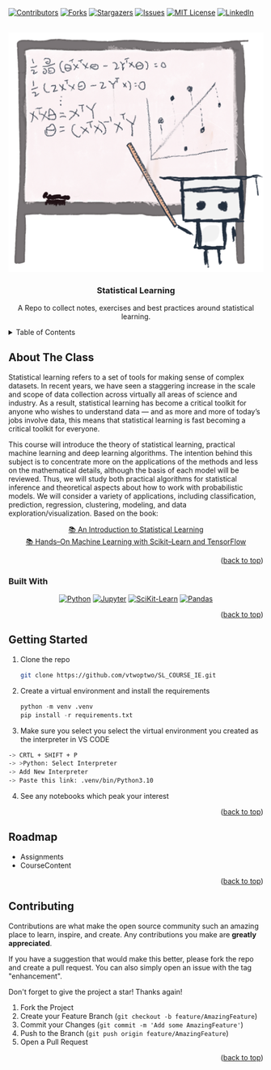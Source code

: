 

<!-- PROJECT SHIELDS -->

[![Contributors][contributors-shield]][contributors-url]
[![Forks][forks-shield]][forks-url]
[![Stargazers][stars-shield]][stars-url]
[![Issues][issues-shield]][issues-url]
[![MIT License][license-shield]][license-url]
[![LinkedIn][linkedin-shield]][linkedin-url]



<!-- PROJECT LOGO -->
<br />
<div align="center">
  <a href="https://github.com/vtwoptwo/SL_COURSE_IE">
    <img src="./img/mlu-drawing-transparent.png" alt="Logo" >
  </a>

<h3 align="center">Statistical Learning</h3>


  <p align="center">
    A Repo to collect notes, exercises and best practices around statistical learning.
  
</div>



<!-- TABLE OF CONTENTS -->
<details>
  <summary>Table of Contents</summary>
  <ol>
    <li>
      <a href="#about-the-project">About The Project</a>
      <ul>
        <li><a href="#built-with">Built With</a></li>
      </ul>
    </li>
    <li><a href="#getting-started">Getting Started</a></li>
    <li><a href="#roadmap">Roadmap</a></li>
    <li><a href="#contributing">Contributing</a></li>

 

  </ol>
</details>



<!-- ABOUT THE CLASS -->
## About The Class
Statistical learning refers to a set of tools for making sense of complex datasets. In recent years, we have seen a staggering increase in the scale and scope of data collection across virtually all areas of science and industry. As a result, statistical learning has become a critical toolkit for anyone who wishes to understand data — and as more and more of today’s jobs involve data, this means that statistical learning is fast becoming a critical toolkit for everyone.

This course will introduce the theory of statistical learning, practical machine learning and deep learning algorithms. The intention behind this subject is to concentrate more on the applications of the methods and less on the mathematical details, although the basis of each model will be reviewed. Thus, we will study both practical algorithms for statistical inference and theoretical aspects about how to work with probabilistic models. We will consider a variety of applications, including classification, prediction, regression, clustering, modeling, and data exploration/visualization.
Based on the book: 

<div align="center">

<a href="https://www.statlearning.com/"> 📚 An Introduction to Statistical Learning</a> <br>
<a href="https://www.amazon.es/Hands-Machine-Learning-Scikit-Learn-TensorFlow/dp/1491962291"> 📚 Hands–On Machine Learning with Scikit–Learn and TensorFlow </a>



</div> 

<p align="right">(<a href="#readme-top">back to top</a>)</p>



### Built With
<div align="center">

[![Python][Python]][Python-url] 
[![Jupyter][Jupyter]][Jupyter-url]
[![SciKit-Learn][SciKit-Learn]][SciKit-Learn-url]
[![Pandas][Pandas]][Pandas-url]


</div> 


<p align="right">(<a href="#readme-top">back to top</a>)</p>



<!-- GETTING STARTED -->
## Getting Started

 


1. Clone the repo
   ```sh
   git clone https://github.com/vtwoptwo/SL_COURSE_IE.git
   ```
2. Create a virtual environment and install the requirements
    ```python
    python -m venv .venv 
    pip install -r requirements.txt
    ```
3. Make sure you select you select the virtual environment you created as the interpreter in 
  VS CODE
  ```sh
  -> CRTL + SHIFT + P 
  -> >Python: Select Interpreter
  -> Add New Interpreter
  -> Paste this link: .venv/bin/Python3.10
  ```
4. See any notebooks which peak your interest


<p align="right">(<a href="#readme-top">back to top</a>)</p>







<!-- USAGE EXAMPLES -->




<!-- ROADMAP -->
## Roadmap

- Assignments
- CourseContent



<p align="right">(<a href="#readme-top">back to top</a>)</p>



<!-- CONTRIBUTING -->
## Contributing

 Contributions are what make the open source community such an amazing place to learn, inspire, and create. Any contributions you make are **greatly appreciated**.



If you have a suggestion that would make this better, please fork the repo and create a pull request. You can also simply open an issue with the tag "enhancement".

Don't forget to give the project a star! Thanks again!

1. Fork the Project
2. Create your Feature Branch (`git checkout -b feature/AmazingFeature`)
3. Commit your Changes (`git commit -m 'Add some AmazingFeature'`)
4. Push to the Branch (`git push origin feature/AmazingFeature`)
5. Open a Pull Request

<p align="right">(<a href="#readme-top">back to top</a>)</p>



<!-- MARKDOWN LINKS & IMAGES [![Name][Shield]][url] -->
<!-- https://www.markdownguide.org/basic-syntax/#reference-style-links -->
[contributors-shield]: https://img.shields.io/github/contributors/vtwoptwo/CPPBasics.svg?style=for-the-badge
[contributors-url]: https://github.com/vtwoptwo/SL_COURSE_IE/graphs/contributors
[forks-shield]: https://img.shields.io/github/forks/vtwoptwo/CPPBasics.svg?style=for-the-badge
[forks-url]: https://github.com/vtwoptwo/SL_COURSE_IE/network/members
[stars-shield]: https://img.shields.io/github/stars/vtwoptwo/CPPBasics.svg?style=for-the-badge
[stars-url]: https://github.com/vtwoptwo/SL_COURSE_IE/stargazers
[issues-shield]: https://img.shields.io/github/issues/vtwoptwo/CPPBasics.svg?style=for-the-badge
[issues-url]: https://github.com/vtwoptwo/SL_COURSE_IE/issues
[license-shield]: https://img.shields.io/github/license/vtwoptwo/CPPBasics.svg?style=for-the-badge
[license-url]: https://github.com/vtwoptwo/SL_COURSE_IE/blob/master/LICENSE.txt
[linkedin-shield]: https://img.shields.io/badge/-LinkedIn-black.svg?style=for-the-badge&logo=linkedin&colorB=555
[linkedin-url]: https://www.linkedin.com/in/vera-prohaska-31734b1b5/
[Next.js]: https://img.shields.io/badge/next.js-000000?style=for-the-badge&logo=nextdotjs&logoColor=white
[Next-url]: https://nextjs.org/
[React.js]: https://img.shields.io/badge/React-20232A?style=for-the-badge&logo=react&logoColor=61DAFB
[React-url]: https://reactjs.org/
[Vue.js]: https://img.shields.io/badge/Vue.js-35495E?style=for-the-badge&logo=vuedotjs&logoColor=4FC08D
[Vue-url]: https://vuejs.org/
[Angular.io]: https://img.shields.io/badge/Angular-DD0031?style=for-the-badge&logo=angular&logoColor=white
[Angular-url]: https://angular.io/
[Svelte.dev]: https://img.shields.io/badge/Svelte-4A4A55?style=for-the-badge&logo=svelte&logoColor=FF3E00
[Svelte-url]: https://svelte.dev/
[Laravel.com]: https://img.shields.io/badge/Laravel-FF2D20?style=for-the-badge&logo=laravel&logoColor=white
[Laravel-url]: https://laravel.com
[Bootstrap.com]: https://img.shields.io/badge/Bootstrap-563D7C?style=for-the-badge&logo=bootstrap&logoColor=white
[Bootstrap-url]: https://getbootstrap.com
[JQuery.com]: https://img.shields.io/badge/jQuery-0769AD?style=for-the-badge&logo=jquery&logoColor=white
[JQuery-url]: https://jquery.com 
[CPP-url]: https://cplusplus.com/
[C++]: https://img.shields.io/badge/C++-blue
[Python]: https://img.shields.io/badge/python-3670A0?style=for-the-badge&logo=python&logoColor=ffdd54
[Python-url]: https://www.python.org/
[Jupyter]: https://img.shields.io/badge/jupyter-%23FA0F00.svg?style=for-the-badge&logo=jupyter&logoColor=white
[Jupyter-url]: https://jupyter.org/
[SciKit-Learn]: https://img.shields.io/badge/scikit--learn-%23F7931E.svg?style=for-the-badge&logo=scikit-learn&logoColor=white
[SciKit-Learn-url]: https://scikit-learn.org/stable/
[Scipy]: https://img.shields.io/badge/scikit--learn-%23F7931E.svg?style=for-the-badge&logo=scikit-learn&logoColor=white
[Scipy-url]:https://scipy.org/
[Tensorflow]: https://img.shields.io/badge/TensorFlow-%23FF6F00.svg?style=for-the-badge&logo=TensorFlow&logoColor=white
[Tensorflow-url]:https://www.tensorflow.org/
[Pandas]: https://img.shields.io/badge/pandas-%23150458.svg?style=for-the-badge&logo=pandas&logoColor=white
[Pandas-url]: https://pandas.pydata.org/